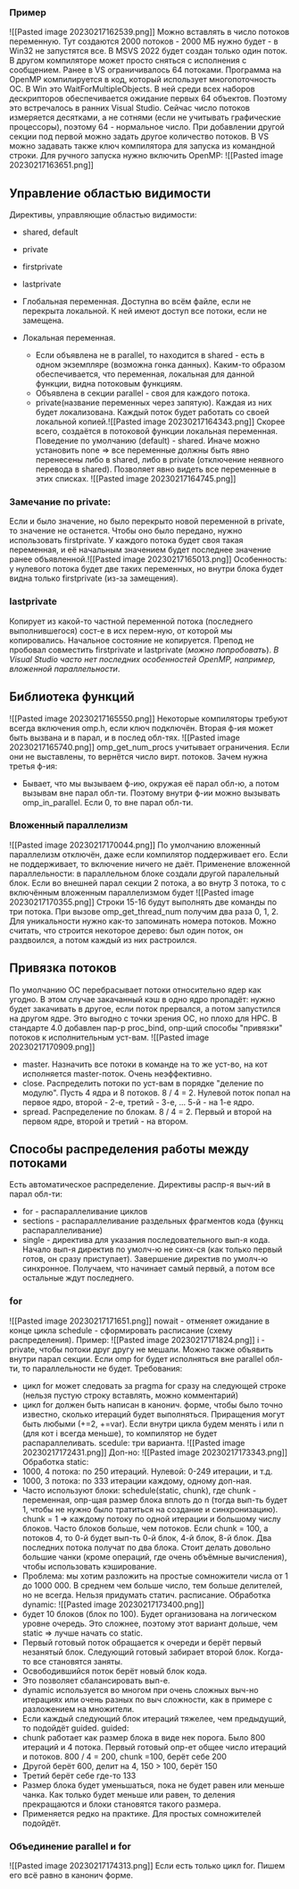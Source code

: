 ### Пример
![[Pasted image 20230217162539.png]]
Можно вставлять в число потоков переменную. 
Тут создаются 2000 потоков - 2000 МБ нужно будет - в Win32 не запустятся все. В MSVS 2022 будет создан только один поток. В другом компиляторе может просто сняться с исполнения с сообщением. Ранее в VS ограничивалось 64 потоками. Программа на OpenMP компилируется в код, который использует многопоточность ОС. В Win это WaitForMultipleObjects. В ней среди всех наборов дескрипторов обеспечивается ожидание первых 64 объектов. Поэтому это встречалось в ранних Visual Studio.
Сейчас число потоков измеряется десятками, а не сотнями (если не учитывать графические процессоры), поэтому 64 - нормальное число.
При добавлении другой секции под первой можно задать другое количество потоков. В VS можно задавать также ключ компилятора для запуска из командной строки. Для ручного запуска нужно включить OpenMP:
![[Pasted image 20230217163651.png]]
## Управление областью видимости
Директивы, управляющие областью видимости:
- shared, default
- private
- firstprivate
- lastprivate

- Глобальная переменная. Доступна во всём файле, если не перекрыта локальной. К ней имеют доступ все потоки, если не замещена.
- Локальная переменная.
	- Если объявлена не в parallel, то находится в shared - есть в одном экземпляре (возможна гонка данных). Каким-то образом обеспечивается, что переменная, локальная для данной функции, видна потоковым функциям.
	- Объявлена в секции parallel - своя для каждого потока.
	- private(название переменных через запятую). Каждая из них будет локализована. Каждый поток будет работать со своей локальной копией.![[Pasted image 20230217164343.png]] Скорее всего, создаётся в потоковой функции локальная переменная.
Поведение по умолчанию (default) - shared. Иначе можно установить none => все переменные должны быть явно перенесены либо в shared, либо в private (отключение неявного перевода в shared). Позволяет явно видеть все переменные в этих списках. ![[Pasted image 20230217164745.png]]
### Замечание по private: 
Если и было значение, но было перекрыто новой переменной в private, то значение не останется. Чтобы оно было передано, нужно использовать firstprivate. У каждого потока будет своя такая переменная, и её начальным значением будет последнее значение ранее объявленной.![[Pasted image 20230217165013.png]]
Особенность: у нулевого потока будет две таких переменных, но внутри блока будет видна только  firstprivate (из-за замещения).
### lastprivate
Копирует из какой-то частной переменной потока (последнего выполнившегося) сост-е в исх перем-ную, от которой мы копировались. Начальное состояние не копируется. Препод не пробовал совместить firstprivate и lastprivate (*можно попробовать*).
*В Visual Studio часто нет последних особенностей OpenMP, например, вложенной параллельности*.
## Библиотека функций
![[Pasted image 20230217165550.png]]
Некоторые компиляторы требуют всегда включения omp.h, если ключ подключён. 
Вторая ф-ия может быть вызвана и в парал, и в послед обл-тях.
![[Pasted image 20230217165740.png]]
omp_get_num_procs учитывает ограничения. Если они не выставлены, то вернётся число вирт. потоков.
Зачем нужна третья ф-ия: 
- Бывает, что мы вызываем ф-ию, окружая её парал обл-ю, а потом вызывам вне парал обл-ти. Поэтому внутри ф-ии можно вызывать omp_in_parallel. Если 0, то вне парал обл-ти.
### Вложенный параллелизм
![[Pasted image 20230217170044.png]]
По умолчанию вложенный параллелизм отключён, даже если компилятор поддерживает его. Если не поддерживает, то включение ничего не даёт.
Применение вложенной параллельности: в параллельном блоке создали другой паралельный блок. Если во внешней парал секции 2 потока, а во внутр 3 потока, то с включённым вложенным параллелизмом будет
![[Pasted image 20230217170355.png]]
Строки 15-16 будут выполнять две команды по три потока. При вызове omp_get_thread_num получим два раза 0, 1, 2. Для уникальности нужно как-то запоминать номера потоков.
Можно считать, что строится некоторое дерево: был один поток, он раздвоился, а потом каждый из них растроился.
## Привязка потоков
По умолчанию ОС перебрасывает потоки относительно ядер как угодно. В этом случае закачанный кэш в одно ядро пропадёт: нужно будет закачивать в другое, если поток прервался, а потом запустился на другом ядре. Это выгодно с точки зрения ОС, но плохо для HPC. 
В стандарте 4.0 добавлен пар-р proc_bind, опр-щий способы "привязки" потоков к исполнительным уст-вам.
![[Pasted image 20230217170909.png]]
- master. Назначить все потоки в команде на то же уст-во, на кот исполняется master-поток. Очень неэффективно.
- close. Распределить потоки по уст-вам в порядке "деление по модулю". Пусть 4 ядра и 8 потоков. 8 / 4 = 2. Нулевой поток попал на первое ядро, второй - 2-е, третий - 3-е, ... 5-й - на 1-е ядро.
- spread. Распределение по блокам. 8 / 4 = 2. Первый и второй на первом ядре, второй и третий - на втором.
## Способы распределения работы между потоками
Есть автоматическое распределение. 
Директивы распр-я выч-ий в парал обл-ти:
- for - распараллеливание циклов
- sections - распараллеливание раздельных фрагментов кода (функц распараллеливание)
- single - директива для указания последовательного вып-я кода.
Начало вып-я директив по умолч-ю не синх-ся (как только первый готов, он сразу приступает). Завершение директив по умолч-ю синхронное.
Получаем, что начинает самый первый, а потом все остальные ждут последнего.
### for
![[Pasted image 20230217171651.png]]
nowait - отменяет ожидание в конце цикла
schedule - сформировать расписание (схему распределения). 
Пример: 
![[Pasted image 20230217171824.png]]
i - private, чтобы потоки друг другу не мешали. Можно также объявить внутри парал секции. Если omp for будет исполняться вне parallel обл-ти, то параллельности не будет.
Требования:
- цикл for может следовать за pragma for сразу на следующей строке (нельзя пустую строку вставлять, можно комментарий)
- цикл for должен быть написан в канонич. форме, чтобы было точно известно, сколько итераций будет выполняться. Приращения могут быть любыми (+=2, +=var). Если внутри цикла будем менять i или n (для кот i всегда меньше), то компилятор не будет распараллеливать. 
scedule: три варианта.
![[Pasted image 20230217172431.png]]
Доп-но: ![[Pasted image 20230217173343.png]]
Обработка static: 
- 1000, 4 потока: по 250 итераций. Нулевой: 0-249 итерации, и т.д.
- 1000, 3 потока: по 333 итерации каждому, одному доп-ная.
- Часто используют блоки: schedule(static, chunk), где chunk - переменная, опр-щая размер блока вплоть до n (тогда вып-ть будет 1, чтобы не нужно было тратиться на создание и синхронизацию). chunk = 1 => каждому потоку по одной итерации и большому числу блоков. Часто блоков больше, чем потоков. Если chunk = 100, а потоков 4, то 0-й будет вып-ть 0-й блок, 4-й блок, 8-й блок. Два последних потока получат по два блока. Стоит делать довольно большие чанки (кроме операций, где очень объёмные вычисления), чтобы использовать кэширование.
- Проблема: мы хотим разложить на простые сомножители числа от 1 до 1000 000. В среднем чем больше число, тем больше делителей, но не всегда. Нельзя придумать статич. расписание.
Обработка dynamic:
![[Pasted image 20230217173400.png]]
- будет 10 блоков (блок по 100). Будет организована на логическом уровне очередь. Это сложнее, поэтому этот вариант дольше, чем static => лучше начать со static. 
- Первый готовый поток обращается к очереди и берёт первый незанятый блок. Следующий готовый забирает второй блок. Когда-то все становятся заняты. 
- Освободившийся поток берёт новый блок кода.
- Это позволяет сбалансировать вып-е.
- dynamic используется во многом при очень сложных выч-но итерациях или очень разных по выч сложности, как в примере с разложением на множители.
- Если каждый следующий блок итераций тяжелее, чем предыдущий, то подойдёт guided.
guided:
- chunk работает как размер блока в виде нек порога. Было 800 итераций и 4 потока. Первый готовый опр-ет общее число итераций и потоков. 800 / 4 = 200, chunk =100, берёт себе 200
- Другой берёт 600, делит на 4, 150 > 100, берёт 150
- Третий берёт себе где-то 133
- Размер блока будет уменьшаться, пока не будет равен или меньше чанка. Как только будет меньше или равен, то деления прекращаются и блоки становятся такого размера.
- Применяется редко на практике. Для простых сомножителей подойдёт.
### Объединение parallel и for
![[Pasted image 20230217174313.png]]
Если есть только цикл for. Пишем его всё равно в канонич форме.
